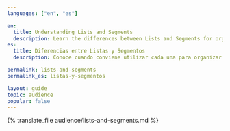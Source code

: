 ```yaml
---
languages: ["en", "es"]

en:
  title: Understanding Lists and Segments
  description: Learn the differences between Lists and Segments for organizing and segmenting subscribers.
es:
  title: Diferencias entre Listas y Segmentos
  description: Conoce cuando conviene utilizar cada una para organizar y segmentar suscriptores.

permalink: lists-and-segments
permalink_es: listas-y-segmentos

layout: guide
topic: audience
popular: false
---
```


{% translate_file audience/lists-and-segments.md %}